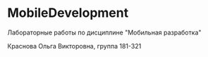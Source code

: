 # MobileDevelopment
Лабораторные работы по дисциплине "Мобильная разработка"

Краснова Ольга Викторовна, группа 181-321
